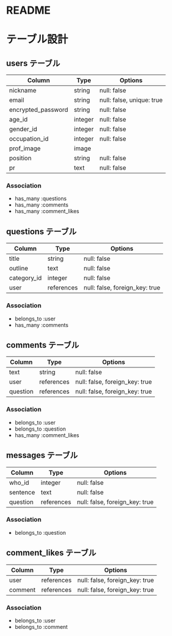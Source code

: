 # README

# テーブル設計

## users テーブル

| Column             | Type    | Options                   |
| --------           | ------  | -----------               |
| nickname           | string  | null: false               |
| email              | string  | null: false, unique: true |
| encrypted_password | string  | null: false               |
| age_id             | integer | null: false               |
| gender_id          | integer | null: false               |
| occupation_id      | integer | null: false               |
| prof_image         | image   |                           |
| position           | string  | null: false               |
| pr                 | text    | null: false               |

### Association

- has_many :questions
- has_many :comments
- has_many :comment_likes


## questions テーブル

| Column       | Type       | Options                        |
| ------       | ------     | -----------                    |
| title        | string     | null: false                    |
| outline      | text       | null: false                    |
| category_id  | integer    | null: false                    |
| user         | references | null: false, foreign_key: true |

### Association

- belongs_to :user
- has_many :comments


## comments テーブル

| Column          | Type       | Options                        |
| -------         | -------    | -----------                    |
| text            | string     | null: false                    |
| user            | references | null: false, foreign_key: true |
| question        | references | null: false, foreign_key: true |


### Association

- belongs_to :user
- belongs_to :question
- has_many :comment_likes



## messages テーブル

| Column          | Type       | Options                        |
| -------         | -------    | -----------                    |
| who_id          | integer    | null: false                    |
| sentence        | text       | null: false                    |
| question        | references | null: false, foreign_key: true |


### Association

- belongs_to :question


## comment_likes テーブル

| Column          | Type       | Options                        |
| -------         | -------    | -----------                    |
| user            | references | null: false, foreign_key: true |
| comment         | references | null: false, foreign_key: true |


### Association

- belongs_to :user
- belongs_to :comment